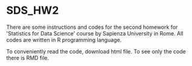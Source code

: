 # SDS_HW2
There are some instructions and codes for the second homework for 'Statistics for Data Science' course by Sapienza University in Rome.
All codes are written in R programming language. 

To conveniently read the code, download html file. To see only the code there is RMD file. 
